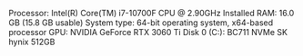 Processor: Intel(R) Core(TM) i7-10700F CPU @ 2.90GHz
Installed RAM:	16.0 GB (15.8 GB usable)
System type: 64-bit operating system, x64-based processor
GPU: NVIDIA GeForce RTX 3060 Ti
Disk 0 (C:): BC711 NVMe SK hynix 512GB
